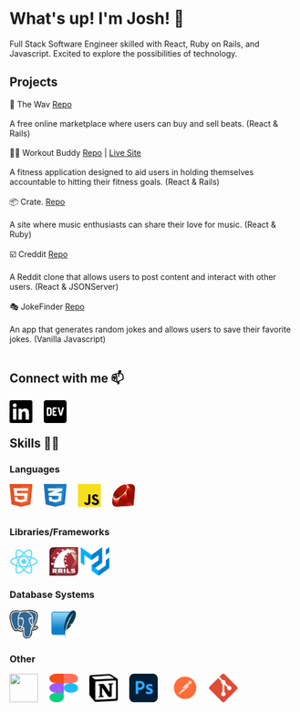 # What's up! I'm Josh! 🤙
Full Stack Software Engineer skilled with React, Ruby on Rails, and Javascript.  Excited to explore the possibilities of technology.
<br>

## Projects 
🎹 The Wav [Repo](https://github.com/Jblengino510/the-wav)
<br>
<br>
A free online marketplace where users can buy and sell beats. (React & Rails)
<br>
<br>
🏋️‍♂️ Workout Buddy [Repo](https://github.com/clogan1/workout-buddy) | [Live Site](https://workout-buddy-2021.herokuapp.com/myworkoutbuddy)
<br>
<br>
A fitness application designed to aid users in holding themselves accountable to hitting their fitness goals. (React & Rails)
<br>
<br>
📦 Crate. [Repo](https://github.com/Jblengino510/phase-3-project-frontend)
<br>
<br>
A site where music enthusiasts can share their love for music. (React & Ruby)
<br>
<br>
☑️ Creddit [Repo](https://github.com/Jblengino510/ben-josh-phase-2-project)
<br>
<br>
A Reddit clone that allows users to post content and interact with other users. (React & JSONServer)
<br>
<br>
🎭 JokeFinder [Repo](https://github.com/wtennis/josh-whiting-phase-1-project)
<br>
<br>
An app that generates random jokes and allows users to save their favorite jokes. (Vanilla Javascript)
<br>
<br>

## Connect with me 📫
[<img align="left" height="40x" width="40px" src="images/linkedin.svg" style="margin-right:20px">](https://www.linkedin.com/in/joshua-blengino-9338a51a8/)
[<img align="left" height="40px" width="40px" src="images/dev.png">](https://dev.to/jblengino510)
<br>
<br>

## Skills 👨‍💻

### Languages
<img align="left" height="40x" width="40px" src="images/html-1.svg" style="margin-right:20px">
<img align="left" height="40x" width="40px" src="images/css-3.svg" style="margin-right:20px">
<img align="left" height="40x" width="40px" src="images/javascript.png" style="margin-right:20px">
<img align="left" height="40x" width="40px" src="images/ruby.png">
<br>
<br>
<br>

### Libraries/Frameworks
<img align="left" height="50x" width="50px" src="images/react.png" style="margin-right:20px">
<img align="left" height="50x" width="50px" src="images/rails.svg" style="margin-right:5px">
<img align="left" height="50x" width="50px" src="images/mui.svg">
<br>
<br>
<br>

### Database Systems
<img align="left" height="50x" width="50px" src="images/postgresql.svg" style="margin-right:20px">
<img height="50px" width="50px" src="images/SQLite.png">

### Other
<img align="left" height="50px" width="50px" src="https://cdn.jsdelivr.net/gh/devicons/devicon/icons/heroku/heroku-original.svg" style="margin-right:20px"/>
<img align="left" height="50px" width="50px" src="images/figma-1 (1).svg" style="margin-right:20px"/>
<img align="left" height="50px" width="50px" src="images/notion-2.svg" style="margin-right:20px"/>
<img align="left" height="50px" width="50px" src="images/adobe-photoshop-2.svg" style="margin-right:20px"/>
<img align="left" height="50px" width="50px" src="images/postman.svg" style="margin-right:20px"/>
<img align="left" height="50px" width="50px" src="images/git-icon.svg" style="margin-right:20px"/>
